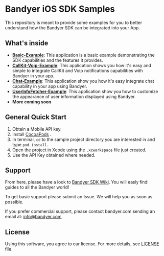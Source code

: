 # Bandyer iOS SDK Samples

This repository is meant to provide some examples for you to better understand how the Bandyer SDK can be integrated into your App. 

## What's inside

- [**Basic-Example**](https://github.com/Bandyer/Bandyer-iOS-SDK-Samples-Swift/tree/master/Basic-Example):  This application is a basic example demonstrating the SDK capabilities and the features it provides.
- [**CallKit-Voip-Example**](https://github.com/Bandyer/Bandyer-iOS-SDK-Samples-Swift/tree/master/CallKit-Voip-Example): This application shows you how it's easy and simple to integrate CallKit and Voip notifications capabilities with Bandyer in your app.
- [**Chat-Example**](https://github.com/Bandyer/Bandyer-iOS-SDK-Samples-Swift/tree/master/Chat-Example): This application show you how it's easy integrate chat capability in your app using Bandyer.
- [**UserInfoFetcher-Example**](https://github.com/Bandyer/Bandyer-iOS-SDK-Samples-Swift/tree/master/UserInfoFetcher-Example): This application show you how to customize the appearance of user information displayed using Bandyer.
- **More coming soon**

## General Quick Start

1. Obtain a Mobile API key.
2. Install [CocoaPods](https://guides.cocoapods.org/using/getting-started.html#getting-started) .
3. In terminal, `cd` to the sample project directory you are interested in and type `pod install`.
4. Open the project in Xcode using the `.xcworkspace` file just created.
5. Use the API Key obtained where needed.

## Support

From here, please have a look to [Bandyer SDK Wiki](https://github.com/Bandyer/Bandyer-iOS-SDK/wiki). You will easly find guides to all the Bandyer world! 

To get basic support please submit an Issue. We will help you as soon as possible.

If you prefer commercial support, please contact bandyer.com sending an email at: [info@bandyer.com](mailto:info@bandyer.com.)

## License

Using this software, you agree to our license. For more details, see [LICENSE](https://github.com/Bandyer/Bandyer-iOS-SDK-Samples-Swift/blob/master/LICENSE) file.

